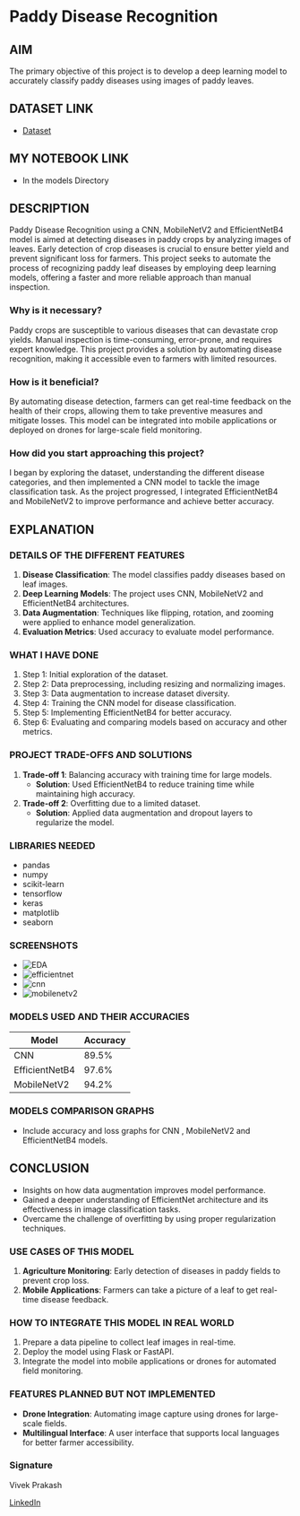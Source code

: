 # Paddy Disease Recognition

## AIM
The primary objective of this project is to develop a deep learning model to accurately classify paddy diseases using images of paddy leaves.

## DATASET LINK
- [Dataset](https://www.kaggle.com/datasets/ikkiocean/paddy-disease-dataset)

## MY NOTEBOOK LINK
- In the models Directory

## DESCRIPTION
Paddy Disease Recognition using a CNN, MobileNetV2 and EfficientNetB4 model is aimed at detecting diseases in paddy crops by analyzing images of leaves. Early detection of crop diseases is crucial to ensure better yield and prevent significant loss for farmers. This project seeks to automate the process of recognizing paddy leaf diseases by employing deep learning models, offering a faster and more reliable approach than manual inspection.

### Why is it necessary?
Paddy crops are susceptible to various diseases that can devastate crop yields. Manual inspection is time-consuming, error-prone, and requires expert knowledge. This project provides a solution by automating disease recognition, making it accessible even to farmers with limited resources.

### How is it beneficial?
By automating disease detection, farmers can get real-time feedback on the health of their crops, allowing them to take preventive measures and mitigate losses. This model can be integrated into mobile applications or deployed on drones for large-scale field monitoring.

### How did you start approaching this project?
I began by exploring the dataset, understanding the different disease categories, and then implemented a CNN model to tackle the image classification task. As the project progressed, I integrated EfficientNetB4 and MobileNetV2 to improve performance and achieve better accuracy.

## EXPLANATION

### DETAILS OF THE DIFFERENT FEATURES
1. **Disease Classification**: The model classifies paddy diseases based on leaf images.
2. **Deep Learning Models**: The project uses CNN, MobileNetV2 and EfficientNetB4 architectures.
3. **Data Augmentation**: Techniques like flipping, rotation, and zooming were applied to enhance model generalization.
4. **Evaluation Metrics**: Used accuracy to evaluate model performance.

### WHAT I HAVE DONE
1. Step 1: Initial exploration of the dataset.
2. Step 2: Data preprocessing, including resizing and normalizing images.
3. Step 3: Data augmentation to increase dataset diversity.
4. Step 4: Training the CNN model for disease classification.
5. Step 5: Implementing EfficientNetB4 for better accuracy.
6. Step 6: Evaluating and comparing models based on accuracy and other metrics.

### PROJECT TRADE-OFFS AND SOLUTIONS
1. **Trade-off 1**: Balancing accuracy with training time for large models.
   - **Solution**: Used EfficientNetB4 to reduce training time while maintaining high accuracy.
2. **Trade-off 2**: Overfitting due to a limited dataset.
   - **Solution**: Applied data augmentation and dropout layers to regularize the model.

### LIBRARIES NEEDED
- pandas
- numpy
- scikit-learn
- tensorflow
- keras
- matplotlib
- seaborn

### SCREENSHOTS

- ![EDA](./Image/newplot.png)
- ![efficientnet](./Image/efficient2.png)
- ![cnn](./Image/output.png)
- ![mobilenetv2](./Image/mobilev2.png)

### MODELS USED AND THEIR ACCURACIES
| Model           | Accuracy 
|-----------------|----------
| CNN             | 89.5%      
| EfficientNetB4  | 97.6%   
| MobileNetV2     | 94.2%

### MODELS COMPARISON GRAPHS 
- Include accuracy and loss graphs for CNN , MobileNetV2 and EfficientNetB4 models.

## CONCLUSION

- Insights on how data augmentation improves model performance.
- Gained a deeper understanding of EfficientNet architecture and its effectiveness in image classification tasks.
- Overcame the challenge of overfitting by using proper regularization techniques.

### USE CASES OF THIS MODEL
1. **Agriculture Monitoring**: Early detection of diseases in paddy fields to prevent crop loss.
2. **Mobile Applications**: Farmers can take a picture of a leaf to get real-time disease feedback.

### HOW TO INTEGRATE THIS MODEL IN REAL WORLD
1. Prepare a data pipeline to collect leaf images in real-time.
2. Deploy the model using Flask or FastAPI.
3. Integrate the model into mobile applications or drones for automated field monitoring.

### FEATURES PLANNED BUT NOT IMPLEMENTED
- **Drone Integration**: Automating image capture using drones for large-scale fields.
- **Multilingual Interface**: A user interface that supports local languages for better farmer accessibility.

### Signature
Vivek Prakash

[LinkedIn](https://www.linkedin.com/in/vivek-prakash-b46830283/)
